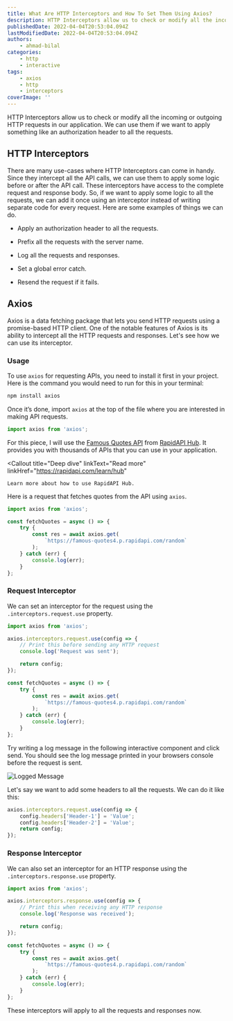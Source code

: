 ```yaml
---
title: What Are HTTP Interceptors and How To Set Them Using Axios?
description: HTTP Interceptors allow us to check or modify all the incoming or outgoing HTTP requests in our application. We can use them if we want to apply something like an authorization header to all the requests. Let's see how to set HTTP interceptors for API requests using Axios.
publishedDate: 2022-04-04T20:53:04.094Z
lastModifiedDate: 2022-04-04T20:53:04.094Z
authors:
    - ahmad-bilal
categories:
    - http
    - interactive
tags:
    - axios
    - http
    - interceptors
coverImage: ''
---
```


<Lead>

HTTP Interceptors allow us to check or modify all the incoming or outgoing HTTP requests in our application. We can use them if we want to apply something like an authorization header to all the requests.

</Lead>

## HTTP Interceptors

There are many use-cases where HTTP Interceptors can come in handy. Since they intercept all the API calls, we can use them to apply some logic before or after the API call. These interceptors have access to the complete request and response body. So, if we want to apply some logic to all the requests, we can add it once using an interceptor instead of writing separate code for every request. Here are some examples of things we can do.

-   Apply an authorization header to all the requests.

-   Prefix all the requests with the server name.

-   Log all the requests and responses.

-   Set a global error catch.

-   Resend the request if it fails.

## Axios

Axios is a data fetching package that lets you send HTTP requests using a promise-based HTTP client. One of the notable features of Axios is its ability to intercept all the HTTP requests and responses. Let's see how we can use its interceptor.

### Usage

To use `axios` for requesting APIs, you need to install it first in your project. Here is the command you would need to run for this in your terminal:

```sh
npm install axios
```

Once it’s done, import `axios` at the top of the file where you are interested in making API requests.

```js
import axios from 'axios';
```

For this piece, I will use the [Famous Quotes API](https://RapidAPI.com/saicoder/api/famous-quotes4?utm_source=RapidAPI.com%2Fguides&utm_medium=DevRel&utm_campaign=DevRel) from [RapidAPI Hub](https://RapidAPI.com/hub?utm_source=RapidAPI.com/guides&utm_medium=DevRel&utm_campaign=DevRel). It provides you with thousands of APIs that you can use in your application.

<Callout
	title="Deep dive"
	linkText="Read more"
	linkHref="https://rapidapi.com/learn/hub"
>
	Learn more about how to use RapidAPI Hub.
</Callout>

Here is a request that fetches quotes from the API using `axios`.

```js
import axios from 'axios';

const fetchQuotes = async () => {
	try {
		const res = await axios.get(
			`https://famous-quotes4.p.rapidapi.com/random`
		);
	} catch (err) {
		console.log(err);
	}
};
```

### Request Interceptor

We can set an interceptor for the request using the `.interceptors.request.use` property.

```js
import axios from 'axios';

axios.interceptors.request.use(config => {
	// Print this before sending any HTTP request
	console.log('Request was sent');

	return config;
});

const fetchQuotes = async () => {
	try {
		const res = await axios.get(
			`https://famous-quotes4.p.rapidapi.com/random`
		);
	} catch (err) {
		console.log(err);
	}
};
```

Try writing a log message in the following interactive component and click send. You should see the log message printed in your browsers console before the request is sent.

<LearnHTTPInterceptors />

![Logged Message](https://raw.githubusercontent.com/RapidAPI/DevRel-Stack-Data/production/guides/posts/http-interceptors-axios/images/log.png)

Let's say we want to add some headers to all the requests. We can do it like this:

```js
axios.interceptors.request.use(config => {
	config.headers['Header-1'] = 'Value';
	config.headers['Header-2'] = 'Value';
	return config;
});
```

### Response Interceptor

We can also set an interceptor for an HTTP response using the `.interceptors.response.use` property.

```js
import axios from 'axios';

axios.interceptors.response.use(config => {
	// Print this when receiving any HTTP response
	console.log('Response was received');

	return config;
});

const fetchQuotes = async () => {
	try {
		const res = await axios.get(
			`https://famous-quotes4.p.rapidapi.com/random`
		);
	} catch (err) {
		console.log(err);
	}
};
```

These interceptors will apply to all the requests and responses now.
